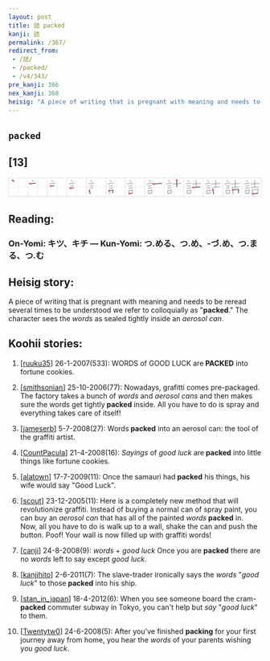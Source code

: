 ```yaml
---
layout: post
title: 詰 packed
kanji: 詰
permalink: /367/
redirect_from:
 - /詰/
 - /packed/
 - /v4/343/
pre_kanji: 366
nex_kanji: 368
heisig: "A piece of writing that is pregnant with meaning and needs to be reread several times to be understood we refer to colloquially as &quot;<b>packed</b>.&quot; The character sees the <i>words</i> as sealed tightly inside an <i>aerosol can</i>."
---
```


## `packed`

## [13]

<div class="stroke"><img src="../images/E8A9B0.png" /></div>

## Reading:

### On-Yomi: キツ、キチ &mdash; Kun-Yomi: つ.める、つ.め、-づ.め、つ.まる、つ.む

## Heisig story:

A piece of writing that is pregnant with meaning and needs to be reread several times to be understood we refer to colloquially as &quot;<b>packed</b>.&quot; The character sees the <i>words</i> as sealed tightly inside an <i>aerosol can</i>.

## Koohii stories:

1) [<a href="http://kanji.koohii.com/profile/ruuku35">ruuku35</a>] 26-1-2007(533): WORDS of GOOD LUCK are<strong> PACKED</strong> into fortune cookies.

2) [<a href="http://kanji.koohii.com/profile/smithsonian">smithsonian</a>] 25-10-2006(77): Nowadays, grafitti comes pre-packaged. The factory takes a bunch of <em>words</em> and <em>aerosol cans</em> and then makes sure the words get tightly<strong> packed</strong> inside. All you have to do is spray and everything takes care of itself!

3) [<a href="http://kanji.koohii.com/profile/jameserb">jameserb</a>] 5-7-2008(27): Words<strong> packed</strong> into an aerosol can: the tool of the graffiti artist.

4) [<a href="http://kanji.koohii.com/profile/CountPacula">CountPacula</a>] 21-4-2008(16): <em>Sayings</em> of <em>good luck</em> are<strong> packed</strong> into little things like fortune cookies.

5) [<a href="http://kanji.koohii.com/profile/alatown">alatown</a>] 17-7-2009(11): Once the samauri had<strong> packed</strong> his things, his wife would say &quot;Good Luck&quot;.

6) [<a href="http://kanji.koohii.com/profile/scout">scout</a>] 23-12-2005(11): Here is a completely new method that will revolutionize graffiti. Instead of buying a normal can of spray paint, you can buy an <em>aerosol can</em> that has all of the painted <em>words</em><strong> packed</strong> in. Now, all you have to do is walk up to a wall, shake the can and push the button. Poof! Your wall is now filled up with graffiti words!

7) [<a href="http://kanji.koohii.com/profile/canji">canji</a>] 24-8-2008(9): <em> words</em> + <em>good luck </em> Once you are <strong>packed</strong> there are no <em>words</em> left to say except <em>good luck</em>.

8) [<a href="http://kanji.koohii.com/profile/kanjihito">kanjihito</a>] 2-6-2011(7): The slave-trader ironically says the <em>words</em> &quot;<em>good luck</em>&quot; to those<strong> packed</strong> into his ship.

9) [<a href="http://kanji.koohii.com/profile/stan_in_japan">stan_in_japan</a>] 18-4-2012(6): When you see someone board the cram-<strong>packed</strong> commuter subway in Tokyo, you can&#039;t help but <em>say</em> &quot;<em>good luck</em>&quot; to them.

10) [<a href="http://kanji.koohii.com/profile/Twentytw0">Twentytw0</a>] 24-6-2008(5): After you&#039;ve finished <strong>packing</strong> for your first journey away from home, you hear the <em>words</em> of your parents wishing you <em>good luck</em>.
